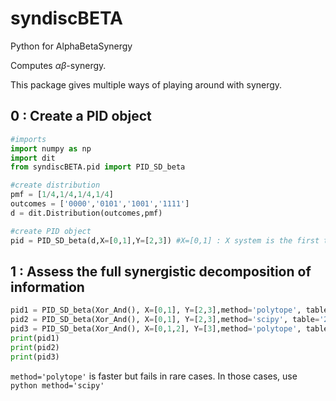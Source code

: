 # syndiscBETA
Python for AlphaBetaSynergy

Computes $\alpha\beta$-synergy.

This package gives multiple ways of playing around with synergy.

## 0 : Create a PID object
```python
#imports
import numpy as np
import dit
from syndiscBETA.pid import PID_SD_beta

#create distribution
pmf = [1/4,1/4,1/4,1/4]
outcomes = ['0000','0101','1001','1111']
d = dit.Distribution(outcomes,pmf)

#create PID object
pid = PID_SD_beta(d,X=[0,1],Y=[2,3]) #X=[0,1] : X system is the first two atoms ; Y=[2,3] : Y system is the last two
```
## 1 : Assess the full synergistic decomposition of information
```python
pid1 = PID_SD_beta(Xor_And(), X=[0,1], Y=[2,3],method='polytope', table='2D')
pid2 = PID_SD_beta(Xor_And(), X=[0,1], Y=[2,3],method='scipy', table='2D')
pid3 = PID_SD_beta(Xor_And(), X=[0,1,2], Y=[3],method='polytope', table='1D')
print(pid1)
print(pid2)
print(pid3)
```
```method='polytope'``` is faster but fails in rare cases. In those cases, use ```python method='scipy'```
